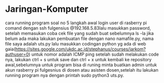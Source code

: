 # Jaringan-Komputer
cara running program 
soal no 5
langkah awal login user di rasberry  pi comand dengan ssh fulgensius @192.168.5.83lalu masukkan password, setelah memasukan coba cek file yang sudah buat sebelumnya ls -la jika belum ada maka lakukan pembuatan file dengan nano namafile.py, nama file saya adalah uts.py lalu masukkan codingan python yg ada di web gaia(https://sites.google.com/ukdc.ac.id/stephanus/courses/jarkom?authuser=0) untuk nomor adalah ICMP ping setelah sudah melakukan code nya, lakukan ctrl + s untuk save dan ctrl + x untuk kembali ke repository awal,sebelumnya untuk program bisa di runing minta buatkan admin untuk akun rasberry pi fulgesnius di dosen atau asisten dosen,setelah itu lakukan running program nya dengan printah sudo python3 uts.py.
